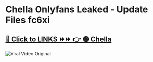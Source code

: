 
 # Chella Onlyfans Leaked - Update Files fc6xi

## <h2><a href="https://clipsfans.com/Chella&ref=git">🔗 Click to LINKS ⏩⏩ 👉 🟢 Chella </a></h2>

<a href="https://clipsfans.com/Chella&ref=git" rel="nofollow" data-target="animated-image.originalLink"><img src="https://i.ibb.co.com/xMMVF88/686577567.gif" alt="Viral Video Original" style="max-width: 100%; display: inline-block;" data-target="animated-image.originalImage"></a>


